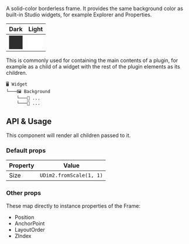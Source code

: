A solid-color borderless frame. It provides the same background color as built-in Studio widgets, for example Explorer and Properties.

| Dark | Light |
| ---- | ----- |
| <svg class="swatch" viewbox="0 0 100 100"><rect style="fill:rgb(46,46,46)" width="100%" height="100%" /></svg> | <svg class="swatch" viewbox="0 0 100 100"><rect style="fill:rgb(255,255,255)" width="100%" height="100%" /></svg> |

This is commonly used for containing the main contents of a plugin, for example as a child of a widget with the rest of the plugin elements as its children.

```
🖥️ Widget
└───🖼️ Background
    └───📝 ...
    └───📝 ...
```

## API & Usage 

This component will render all children passed to it.

### Default props

| Property | Value |
| -------- | ----- |
| Size     | `UDim2.fromScale(1, 1)` |

### Other props

These map directly to instance properties of the Frame:

- Position
- AnchorPoint
- LayoutOrder
- ZIndex

